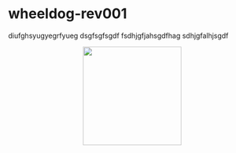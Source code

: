 # wheeldog-rev001

diufghsyugyegrfyueg dsgfsgfsgdf fsdhjgfjahsgdfhag sdhjgfalhjsgdf
<div style="text-align: center;">
    <img src="https://github.com/jakubsarata/wheeldog-rev001/blob/main/Wheeldog_proto_1.png" width="200">
</div>
